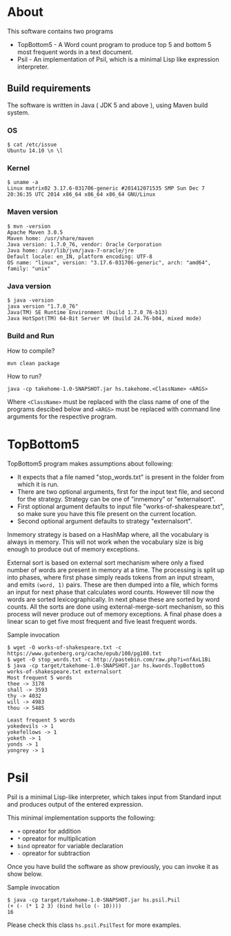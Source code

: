 # About

This software contains two programs

 * TopBottom5 - A Word count program to produce top 5 and bottom 5 most frequent words in a text document.
 * Psil - An implementation of Psil, which is a minimal Lisp like expression interpreter.


## Build requirements

The software is written in Java ( JDK 5 and above ), using Maven build system.

### OS

    $ cat /etc/issue
    Ubuntu 14.10 \n \l

### Kernel

    $ uname -a
    Linux matrix02 3.17.6-031706-generic #201412071535 SMP Sun Dec 7 20:36:35 UTC 2014 x86_64 x86_64 x86_64 GNU/Linux

### Maven version

    $ mvn -version
    Apache Maven 3.0.5
    Maven home: /usr/share/maven
    Java version: 1.7.0_76, vendor: Oracle Corporation
    Java home: /usr/lib/jvm/java-7-oracle/jre
    Default locale: en_IN, platform encoding: UTF-8
    OS name: "linux", version: "3.17.6-031706-generic", arch: "amd64", family: "unix"

### Java version

    $ java -version
    java version "1.7.0_76"
    Java(TM) SE Runtime Environment (build 1.7.0_76-b13)
    Java HotSpot(TM) 64-Bit Server VM (build 24.76-b04, mixed mode)


### Build and Run

How to compile?

    mvn clean package

How to run?

    java -cp takehome-1.0-SNAPSHOT.jar hs.takehome.<ClassName> <ARGS>

Where `<ClassName>` must be replaced with the class name of one of the programs descibed below and `<ARGS>` must be replaced with command line arguments for the respective program.


# TopBottom5

TopBottom5 program makes assumptions about following:

   * It expects that a file named "stop_words.txt" is present in the folder from which it is run.
   * There are two optional arguments, first for the input text file, and second for the strategy. Strategy can be one of "inmemory" or "externalsort".
   * First optional argument defaults to input file "works-of-shakespeare.txt", so make sure you have this file present on the current location.
   * Second optional argument defaults to strategy "externalsort".

Inmemory strategy is based on a HashMap where, all the vocabulary is always in memory. This will not work when the vocabulary size is big enough to produce out of memory exceptions.

External sort is based on external sort mechanism where only a fixed number of words are present in memory at a time. The processing is split up into phases, where first phase simply reads tokens from an input stream, and emits `(word, 1)` pairs. These are then dumped into a file, which forms an input for next phase that calculates word counts. However till now the words are sorted lexicographically. In next phase these are sorted by word counts. All the sorts are done using external-merge-sort mechanism, so this process will never produce out of memory exceptions. A final phase does a linear scan to get five most frequent and five least frequent words.


Sample invocation

    $ wget -O works-of-shakespeare.txt -c https://www.gutenberg.org/cache/epub/100/pg100.txt
    $ wget -O stop_words.txt -c http://pastebin.com/raw.php?i=nfAxL1Bi
    $ java -cp target/takehome-1.0-SNAPSHOT.jar hs.kwords.TopBottom5 works-of-shakespeare.txt externalsort
    Most frequent 5 words
    thee -> 3178
    shall -> 3593
    thy -> 4032
    will -> 4983
    thou -> 5485
    
    Least frequent 5 words
    yokedevils -> 1
    yokefellows -> 1
    yoketh -> 1
    yonds -> 1
    yongrey -> 1


# Psil


Psil is a minimal Lisp-like interpreter, which takes input from Standard input and produces output of the entered expression.

This minimal implementation supports the following:

 * `+` opreator for addition
 * `*` opreator for multiplication
 * `bind` opreator for variable declaration
 * `-` opreator for subtraction

Once you have build the software as show previously, you can invoke it as show below.


Sample invocation

    $ java -cp target/takehome-1.0-SNAPSHOT.jar hs.psil.Psil 
    (+ (- (* 1 2 3) (bind hello (- 10))))
    16


Please check this class `hs.psil.PsilTest` for more examples.


